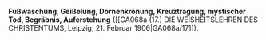 
**Fußwaschung, Geißelung, Dornenkrönung, Kreuztragung, mystischer Tod, Begräbnis, Auferstehung** ([[GA068a (17.) DIE WEISHEITSLEHREN DES CHRISTENTUMS, Leipzig, 21. Februar 1906|GA068a/17]]).
